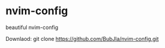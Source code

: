 # nvim-config
beautiful nvim-config


Downlaod: git clone https://github.com/BubJla/nvim-config.git
